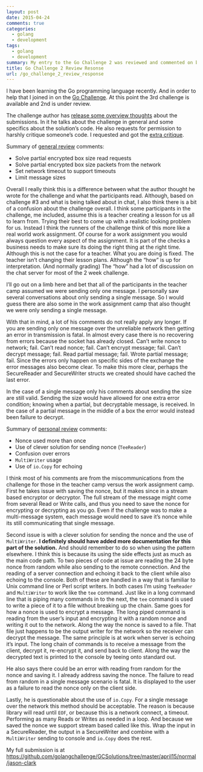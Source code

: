 ```yaml
---
layout: post
date: 2015-04-24
comments: true
categories:
  - golang
  - development
tags:
  - golang
  - development
summary: My entry to the Go Challenge 2 was reviewed and commented on by the challenge runner. I provide some feedback on his comments.
title: Go Challenge 2 Review Resonse
url: /go_challenge_2_review_response
---
```


I have been learning the Go programming language recently. And in order to help that I joined in on the [Go Challenge](http://golang-challenge.com/). At this point the 3rd challenge is available and 2nd is under review. 

The challenge author has [release some overview thoughts](http://blog.nella.org/golang-challenge-2-comments/) about the submissions. In it he talks about the challenge in general and some specifics about the solution’s code. He also requests for permission to harshly critique someone’s code. I requested and got the [extra critique](http://blog.nella.org/doing-it-the-hard-way/).

Summary of [general review](http://blog.nella.org/golang-challenge-2-comments/) comments:

* Solve partial encrypted box size read requests
* Solve partial encrypted box size packets from the network
* Set network timeout to support timeouts
* Limit message sizes

Overall I really think this is a difference between what the author thought he wrote for the challenge and what the participants read. Although, based on challenge #3 and what is being talked about in chat, I also think there is a bit of a confusion about the challenge overall. I think some participants in the challenge, me included, assume this is a teacher creating a lesson for us all to learn from. Trying their best to come up with a realistic looking problem for us. Instead I think the runners of the challenge think of this more like a real world work assignment. Of course for a work assignment you would always question every aspect of the assignment. It is part of the checks a business needs to make sure its doing the right thing at the right time. Although this is not the case for a teacher. What you are doing is fixed. The teacher isn’t changing their lesson plans. Although the “how” is up for interpretation. (And normally grading) The “how” had a lot of discussion on the chat server for most of the 2 week challenge.

I’ll go out on a limb here and bet that all of the participants in the teacher camp assumed we were sending only one message. I personally saw several conversations about only sending a single message. So I would guess there are also some in the work assignment camp that also thought we were only sending a single message.

With that in mind, a lot of his comments do not really apply any longer. If you are sending only one message over the unreliable network then getting an error in transmission is fatal. In almost every case there is no recovering from errors because the socket has already closed. Can’t write nonce to network; fail. Can’t read nonce; fail. Can’t encrypt message; fail. Can’t decrypt message; fail. Read partial message; fail. Wrote partial message; fail. Since the errors only happen on specific sides of the exchange the error messages also become clear. To make this more clear, perhaps the SecureReader and SecureWriter structs we created should have cached the last error.

In the case of a single message only his comments about sending the size are still valid. Sending the size would have allowed for one extra error condition; knowing when a partial, but decryptable message, is received. In the case of a partial message in the middle of a box the error would instead been failure to decrypt.

Summary of [personal review](http://blog.nella.org/doing-it-the-hard-way/) comments:

* Nonce used more than once
* Use of clever solution for sending nonce (`TeeReader`)
* Confusion over errors
* `MultiWriter` usage
* Use of `io.Copy` for echoing

I think most of his comments are from the miscommunications from the challenge for those in the teacher camp versus the work assignment camp. First he takes issue with saving the nonce, but it makes since in a stream based encryptor or decryptor. The full stream of the message might come from several Read or Write calls, and thus you need to save the nonce for encrypting or decrypting as you go. Even if the challenge was to make a multi-message system, each message would need to save it’s nonce while its still communicating that single message.

Second issue is with a clever solution for sending the nonce and the use of `MultiWriter`. **I definitely should have added more documentation for this part of the solution.** And should remember to do so when using the pattern elsewhere. I think this is because its using the side effects just as much as the main code path.  To two pieces of code at issue are reading the 24 byte nonce from random while also sending to the remote connection. And the reading of a server connection and echoing it back to the client while also echoing to the console. Both of these are handled in a way that is familiar to Unix command line or Perl script writers. In both cases I’m using `TeeReader` and `MultiWriter` to work like the `tee` command. Just like in a long command line that is piping many commands in to the next, the `tee` command is used to write a piece of it to a file without breaking up the chain. Same goes for how a nonce is used to encrypt a message. The long piped command is reading from the user’s input and encrypting it with a random nonce and writing it out to the network. Along the way the nonce is saved to a file. That file just happens to be the output writer for the network so the receiver can decrypt the message. The same principle is at work when server is echoing it’s input. The long chain of commands is to receive a message from the client, decrypt it, re-encrypt it, and send back to client. Along the way the decrypted text is printed to the console by teeing onto standard out.

He also says there could be an error with reading from random for the nonce and saving it. I already address saving the nonce. The failure to read from random in a single message scenario is fatal. It is displayed to the user as a failure to read the nonce only on the client side.

Lastly, he is questionable about the use of `io.Copy`. For a single message over the network this method should be acceptable. The reason is because library will read until `EOF`, or because this is a network connect, a timeout. Performing as many Reads or Writes as needed in a loop. And because we saved the nonce we support stream based called like this. Wrap the input in a SecureReader, the output in a SecureWriter and combine with a `MultiWriter` sending to console and `io.Copy` does the rest.

My full submission is at https://github.com/golangchallenge/GCSolutions/tree/master/april15/normal/jason-clark

